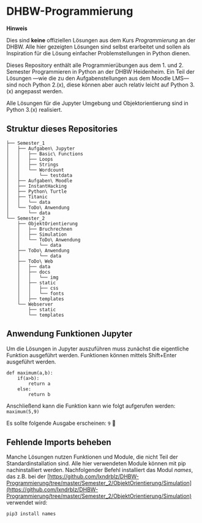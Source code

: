 # DHBW-Programmierung
**Hinweis**

Dies sind **keine** offiziellen Lösungen aus dem Kurs _Programmierung_ an der DHBW.  Alle hier gezeigten Lösungen sind selbst erarbeitet und sollen als Inspiration für die Lösung einfacher Problemstellungen in Python dienen. 

Dieses Repository enthält alle Programmierübungen aus dem 1.  und 2. Semester Programmieren in Python an der DHBW Heidenheim. Ein Teil der Lösungen —wie die zu den Aufgabenstellungen aus dem Moodle LMS— sind noch Python 2.(x),  diese können aber auch relativ leicht auf Python 3.(x) angepasst werden.

Alle Lösungen für die Jupyter Umgebung und Objektorientierung sind in Python 3.(x) realisiert.

## Struktur dieses Repositories
```
├── Semester_1
│   ├── Aufgaben\ Jupyter
│   │   ├── Basic\ Functions
│   │   ├── Loops
│   │   ├── Strings
│   │   └── Wordcount
│   │       └── testdata
│   ├── Aufgaben\ Moodle
│   ├── InstantHacking
│   ├── Python\ Turtle
│   ├── Titanic
│   │   └── data
│   └── ToDo\ Anwendung
│       └── data
└── Semester_2
    ├── ObjektOrientierung
    │   ├── Bruchrechnen
    │   ├── Simulation
    │   └── ToDo\ Anwendung
    │       └── data
    ├── ToDo\ Anwendung
    │       └── data
    ├── ToDo\ Web
    │   ├── data
    │   ├── docs
    │   │   └── img
    │   ├── static
    │   │   ├── css
    │   │   └── fonts
    │   ├── templates
    └── Webserver
        ├── static
        └── templates
```
## Anwendung Funktionen Jupyter
Um die Lösungen in Jupyter auszuführen muss zunächst die eigentliche Funktion ausgeführt werden. Funktionen können mittels Shift+Enter ausgeführt werden.
```
def maximum(a,b):
    if(a>b):
        return a
    else:
        return b
```


Anschließend kann die Funktion kann wie folgt aufgerufen werden:
`maximum(5,9)`

Es sollte folgende Ausgabe erscheinen:
`9` :tada:
 
## Fehlende Imports beheben
Manche Lösungen nutzen Funktionen und Module, die nicht Teil der Standardinstallation sind. Alle hier verwendeten Module können mit pip nachinstalliert werden. Nachfolgender Befehl installiert das Modul _names_, das z.B. bei der [https://github.com/lxndrblz/DHBW-Programmierung/tree/master/Semester_2/ObjektOrientierung/Simulation](https://github.com/lxndrblz/DHBW-Programmierung/tree/master/Semester_2/ObjektOrientierung/Simulation) verwendet wird:

`pip3 install names`
